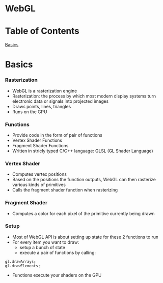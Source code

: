 # WebGL

# Table of Contents

[Basics](#basics)

# Basics

### Rasterization

- WebGL is a rasterization engine
- Rasterization: the process by which most modern display systems turn electronic data or signals into projected images
- Draws points, lines, triangles
- Runs on the GPU

### Functions

- Provide code in the form of pair of functions
- Vertex Shader Functions
- Fragment Shader Functions
- Written in stricly typed C/C++ language: GLSL (GL Shader Language)

### Vertex Shader

- Computes vertex positions
- Based on the positions the function outputs, WebGL can then rasterize various kinds of primitives
- Calls the fragment shader function when rasterizing

### Fragment Shader

- Computes a color for each pixel of the primitive currently being drawn

### Setup

- Most of WebGL API is about setting up state for these 2 functions to run
- For every item you want to draw: 
  - setup a bunch of state
  - execute a pair of functions by calling:
```
gl.drawArrays;
gl.drawElements;
```
  - Functions execute your shaders on the GPU

















